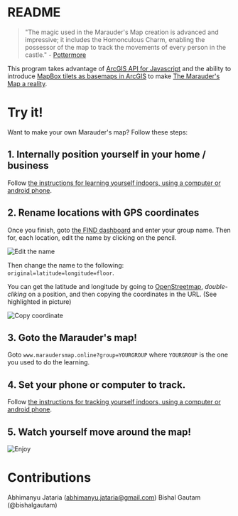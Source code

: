 # README

> "The magic used in the Marauder's Map creation is advanced and impressive; it includes the Homonculous Charm, enabling the possessor of the map to track the movements of every person in the castle." - [Pottermore](https://www.pottermore.com/writing-by-jk-rowling/the-marauders-map)

This program takes advantage of [ArcGIS API for Javascript](https://developers.arcgis.com/javascript/3/sandbox/sandbox.html?sample=fl_featureCollection) and the ability to introduce [MapBox tilets as basemaps in ArcGIS](https://blogs.esri.com/esri/arcgis/2013/04/01/using-stamen-and-mapbox-tilesets-as-basemaps-in-arcgis-com/) to make [The Marauder's Map a reality](http://www.maraudersmap.online/).

# Try it!

Want to make your own Marauder's map? Follow these steps:

## 1. Internally position yourself in your home / business

Follow [the instructions for learning yourself indoors, using a computer or android phone](https://github.com/schollz/find#quickstart).

## 2. Rename locations with GPS coordinates

Once you finish, goto [the FIND dashboard](https://ml.internalpositioning.com/) and enter your group name. Then for, each location, edit the name by clicking on the pencil.

![Edit the name](http://i.imgur.com/Y7ieBJ4.png)

Then change the name to the following: `original=latitude=longitude=floor`.

You can get the latitude and longitude by going to [OpenStreetmap](http://www.openstreetmap.org/), *double-cliking* on a position, and then copying the coordinates in the URL. (See highlighted in picture)

![Copy coordinate](http://i.imgur.com/QEQZVoC.png)

## 3. Goto the Marauder's map!

Goto `www.maraudersmap.online?group=YOURGROUP` where `YOURGROUP` is the one you used to do the learning.

## 4. Set your phone or computer to track.

Follow [the instructions for tracking yourself indoors, using a computer or android phone](https://github.com/schollz/find#quickstart).

## 5. Watch yourself move around the map!

![Enjoy](http://i.imgur.com/T3eQmLY.png)

# Contributions
Abhimanyu Jataria (abhimanyu.jataria@gmail.com)
Bishal Gautam (@bishalgautam)
